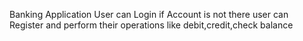 Banking Application 
User can Login if Account is not there user can Register and perform their operations like debit,credit,check balance
